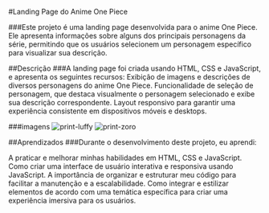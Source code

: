 #Landing Page do Anime One Piece

###Este projeto é uma landing page desenvolvida para o anime One Piece. Ele apresenta informações sobre alguns dos principais personagens da série, permitindo que os usuários selecionem um personagem específico para visualizar sua descrição.

##Descrição
###A landing page foi criada usando HTML, CSS e JavaScript, e apresenta os seguintes recursos:
Exibição de imagens e descrições de diversos personagens do anime One Piece.
Funcionalidade de seleção de personagem, que destaca visualmente o personagem selecionado e exibe sua descrição correspondente.
Layout responsivo para garantir uma experiência consistente em dispositivos móveis e desktops.

###imagens
![print-luffy](https://github.com/PedroNunes22/projetoOnePiece/assets/119435629/5ca5ed71-ba81-43f8-b89a-7a121f2e02d3)
![print-zoro](https://github.com/PedroNunes22/projetoOnePiece/assets/119435629/507fc19f-014b-4c7a-be17-82b0dc54ee49)

##Aprendizados
###Durante o desenvolvimento deste projeto, eu aprendi:

A praticar e melhorar minhas habilidades em HTML, CSS e JavaScript.
Como criar uma interface de usuário interativa e responsiva usando JavaScript.
A importância de organizar e estruturar meu código para facilitar a manutenção e a escalabilidade.
Como integrar e estilizar elementos de acordo com uma temática específica para criar uma experiência imersiva para os usuários.
